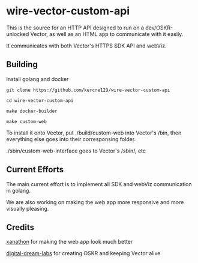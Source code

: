 # wire-vector-custom-api

This is the source for an HTTP API designed to run on a dev/OSKR-unlocked Vector, as well as an HTML app to communicate with it easily.

It communicates with both Vector's HTTPS SDK API and webViz.

## Building

Install golang and docker

`git clone https://github.com/kercre123/wire-vector-custom-api`

`cd wire-vector-custom-api`

`make docker-builder`

`make custom-web`

To install it onto Vector, put ./build/custom-web into Vector's /bin, then everything else goes into their corresponsing folder.

./sbin/custom-web-interface goes to Vector's /sbin/, etc

## Current Efforts

The main current effort is to implement all SDK and webViz communication in golang.

We are also working on making the web app more responsive and more visually pleasing.

## Credits

[xanathon](https://github.com/xanathon) for making the web app look much better

[digital-dream-labs](https://github.com/digital-dream-labs) for creating OSKR and keeping Vector alive
